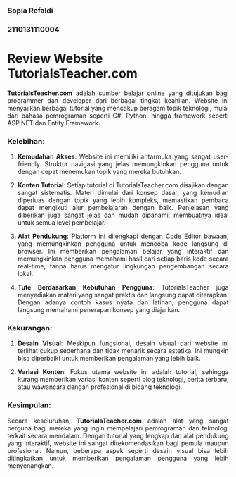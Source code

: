 ### Sopia Refaldi
### 2110131110004

# Review Website TutorialsTeacher.com

<div style="text-align: justify;">

**TutorialsTeacher.com** adalah sumber belajar online yang ditujukan bagi programmer dan developer dari berbagai tingkat keahlian. Website ini menyajikan berbagai tutorial yang mencakup beragam topik teknologi, mulai dari bahasa pemrograman seperti C#, Python, hingga framework seperti ASP.NET dan Entity Framework.

### **Kelebihan:**
1. **Kemudahan Akses**: Website ini memiliki antarmuka yang sangat user-friendly. Struktur navigasi yang jelas memungkinkan pengguna untuk dengan cepat menemukan topik yang mereka butuhkan.
   
2. **Konten Tutorial**: Setiap tutorial di TutorialsTeacher.com disajikan dengan sangat sistematis. Materi dimulai dari konsep dasar, yang kemudian diperluas dengan topik yang lebih kompleks, memastikan pembaca dapat mengikuti alur pembelajaran dengan baik. Penjelasan yang diberikan juga sangat jelas dan mudah dipahami, membuatnya ideal untuk semua level pembelajar.
   
3. **Alat Pendukung**: Platform ini dilengkapi dengan Code Editor bawaan, yang memungkinkan pengguna untuk mencoba kode langsung di browser. Ini memberikan pengalaman belajar yang interaktif dan memungkinkan pengguna memahami hasil dari setiap baris kode secara real-time, tanpa harus mengatur lingkungan pengembangan secara lokal.
   
4. **Tute Berdasarkan Kebutuhan Pengguna**: TutorialsTeacher juga menyediakan materi yang sangat praktis dan langsung dapat diterapkan. Dengan adanya contoh kasus nyata dan latihan, pengguna dapat langsung memahami penerapan konsep yang diajarkan.

### **Kekurangan:**
1. **Desain Visual**: Meskipun fungsional, desain visual dari website ini terlihat cukup sederhana dan tidak menarik secara estetika. Ini mungkin bisa diperbaiki untuk memberikan pengalaman yang lebih baik.
   
2. **Variasi Konten**: Fokus utama website ini adalah tutorial, sehingga kurang memberikan variasi konten seperti blog teknologi, berita terbaru, atau wawancara dengan profesional di bidang teknologi.

### **Kesimpulan:**
Secara keseluruhan, **TutorialsTeacher.com** adalah alat yang sangat berguna bagi mereka yang ingin mempelajari pemrograman dan teknologi terkait secara mendalam. Dengan tutorial yang lengkap dan alat pendukung yang interaktif, website ini sangat direkomendasikan bagi pemula maupun profesional. Namun, beberapa aspek seperti desain visual bisa lebih ditingkatkan untuk memberikan pengalaman pengguna yang lebih menyenangkan.

</div>
